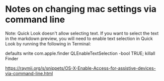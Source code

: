 # Notes on changing mac settings via command line

Note: Quick Look doesn't allow selecting text. If you want to select the text in the markdown preview, you will need to enable text selection in Quick Look by running the following in Terminal:

defaults write com.apple.finder QLEnableTextSelection -bool TRUE; killall Finder

https://raymii.org/s/snippets/OS-X-Enable-Access-for-assistive-devices-via-command-line.html
